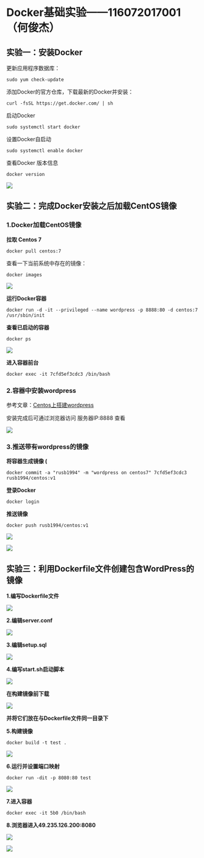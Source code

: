 # Docker基础实验——116072017001（何俊杰）

## 实验一：安装Docker

更新应用程序数据库：

```
sudo yum check-update
```

添加Docker的官方仓库，下载最新的Docker并安装：

```
curl -fsSL https://get.docker.com/ | sh
```

启动Docker

```
sudo systemctl start docker
```

设置Docker自启动

```
sudo systemctl enable docker
```

查看Docker 版本信息

```
docker version
```

![](../image/032.png)

## 实验二：完成Docker安装之后加载CentOS镜像

### 1.Docker加载CentOS镜像

**拉取 Centos 7**

```
docker pull centos:7
```

  查看一下当前系统中存在的镜像：

```
docker images
```

![](../image/033.png)

**运行Docker容器**

```
docker run -d -it --privileged --name wordpress -p 8888:80 -d centos:7 /usr/sbin/init
```

**查看已启动的容器**

```
docker ps
```

![](../image/034.png)

**进入容器前台**

```
docker exec -it 7cfd5ef3cdc3 /bin/bash
```

### 2.容器中安装wordpress

参考文章：[Centos上搭建wordpress](https://github.com/rusb1994/cloudcomputing/blob/master/website/website.md)

安装完成后可通过浏览器访问 服务器IP:8888 查看

![](../image/037.png)

### 3.推送带有wordpress的镜像

**将容器生成镜像 (**

```
docker commit -a "rusb1994" -m "wordpress on centos7" 7cfd5ef3cdc3 rusb1994/centos:v1
```

**登录Docker**

```
docker login
```

**推送镜像**

```
docker push rusb1994/centos:v1
```

![](../image/038.png)

![](../image/039.png)



## 实验三：利用Dockerfile文件创建包含WordPress的镜像

**1.编写Dockerfile文件**

![](../image/50.png)

**2.编辑server.conf**

![](../image/45.png)

**3.编辑setup.sql**

![](../image/43.png)

**4.编写start.sh启动脚本**

![](../image/40.png)

**在构建镜像前下载**

![](../image/46.png)

**并将它们放在与Dockerfile文件同一目录下**

**5.构建镜像**

```
docker build -t test .
```

![](../image/42.png)

**6.运行并设置端口映射**

```
docker run -dit -p 8080:80 test
```

![](../image/47.png)

**7.进入容器**

```
docker exec -it 5b0 /bin/bash
```

**8.浏览器进入49.235.126.200:8080**

![](../image/41.png)

![](../image/48.png)